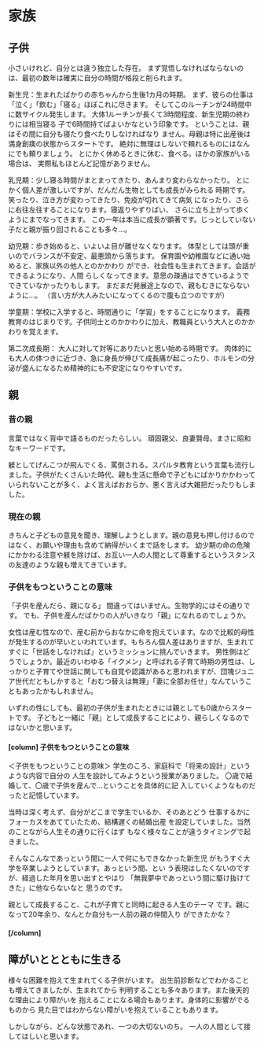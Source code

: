 # 家族

## 子供

小さいけれど、自分とは違う独立した存在。
まず覚悟しなければならないのは、最初の数年は確実に自分の時間が格段と削られます。


新生児：生まれたばかりの赤ちゃんから生後1カ月の時期。
まず、彼らの仕事は「泣く」「飲む」「寝る」ほぼこれに尽きます。
そしてこのルーチンが24時間中に数サイクル発生します。
大体1ルーチンが長くて3時間程度、新生児期の終わりには相当寝る
子で6時間持てばよいかなという印象です。
ということは、親はその間に自分も寝たり食べたりしなければなり
ません。母親は特に出産後は満身創痍の状態からスタートです。
絶対に無理はしないで頼れるものにはなんにでも頼りましょう。
とにかく休めるときに休む、食べる。ほかの家族がいる場合は、
実際私もほとんど記憶がありません。

乳児期：少し寝る時間がまとまってきたり、あんまり変わらなかったり。
とにかく個人差が激しいですが、だんだん生物としても成長がみられる
時期です。笑ったり、泣き方が変わってきたり、免疫が切れてきて病気
になったり、さらに右往左往することになります。寝返りやずりばい、
さらに立ち上がって歩くようにまでなってきます。
この一年は本当に成長が顕著です。じっとしていない子だと親が振り回されることも多々…。


幼児期：歩き始めると、いよいよ目が離せなくなります。
体型としては頭が重いのでバランスが不安定、最悪頭から落ちます。
保育園や幼稚園などに通い始めると、家族以外の他人とのかかわり
ができ、社会性も生まれてきます。会話ができるようになり、人間
らしくなってきます。意思の疎通はできているようでできていなかったりもします。
まだまだ発展途上なので、親もむきにならないように…。
（言い方が大人みたいになってくるので腹も立つのですが）

学童期：学校に入学すると、時間通りに「学習」をすることになります。
義務教育のはじまりです。子供同士とのかかわりに加え、教職員という大人とのかかわりを覚えます。



第二次成長期： 大人に対して対等にありたいと思い始める時期です。
肉体的にも大人の体つきに近づき、急に身長が伸びて成長痛が起こったり、ホルモンの分泌が盛んになるため精神的にも不安定になりやすいです。

## 親

### 昔の親
言葉ではなく背中で語るものだったらしい。
頑固親父、良妻賢母。まさに昭和なキーワードです。

躾としてげんこつが飛んでくる、罵倒される。スパルタ教育という言葉も流行しました。子供がたくさんいた時代、親も生活に懸命で子どもにばかりかかわっていられないことが多く、よく言えばおおらか、悪く言えば大雑把だったりもしました。

### 現在の親
きちんと子どもの意見を聞き、理解しようとします。親の意見も押し付けるのではなく、お願いや理由も含めて納得がいくまで話をします。
幼少期の命の危険にかかわる注意や躾を除けば、お互い一人の人間として尊重するというスタンスの友達のような親も増えてきています。


### 子供をもつということの意味

「子供を産んだら、親になる」
間違ってはいません。生物学的にはその通りです。
でも、子供を産んだばかりの人がいきなり「親」になれるのでしょうか。

女性は産む性なので、産む前からおなかに命を抱えています。なので比較的母性が発生するのが早いといわれています。もちろん個人差はありますが、生まれてすぐに「世話をしなければ」というミッションに挑んでいきます。
男性側はどうでしょうか。最近のいわゆる「イクメン」と呼ばれる子育て時期の男性は、しっかりと子育てや世話に関しても自覚や認識があると思われますが、団塊ジュニア世代だともしかすると「おむつ替えは無理」「妻に全部お任せ」なんていうこともあったかもしれません。

いずれの性にしても、最初の子供が生まれたときには親としても0歳からスタートです。
子どもと一緒に「親」として成長することにより、親らしくなるのではないかと思います。

#### [column] 子供をもつということの意味
＜子供をもつということの意味＞
学生のころ、家庭科で「将来の設計」というような内容で自分の
人生を設計してみようという授業がありました。
〇歳で結婚して、〇歳で子供を産んで…ということを具体的に記
入していくようなものだったと記憶しています。

当時は深く考えず、自分がどこまで学生でいるか、そのあとどう
仕事するかにフォーカスをあてていたため、結構遅くの結婚出産
を設定していました。当然のことながら人生その通りに行くはず
もなく様々なことが違うタイミングで起きました。

そんなこんなであっという間に一人で何にもできなかった新生児
がもうすぐ大学を卒業しようとしています。あっという間、とい
う表現はしたくないのですが、経過した年月を思い出すとやはり
「無我夢中であっという間に駆け抜けてきた」に他ならないなと
思うのです。

親として成長すること、これが子育てと同時に起きる人生のテーマ
です。親になって20年余り、なんとか自分も一人前の親の仲間入り
ができたかな？
#### [/column]

## 障がいととともに生きる
様々な困難を抱えて生まれてくる子供がいます。
出生前診断などでわかることも増えてきましたが、生まれてから
判明することも多々あります。また後天的な理由により障がいを
抱えることになる場合もあります。身体的に影響がでるものから
見た目ではわからない障がいを抱えていることもあります。

しかしながら、どんな状態であれ、一つの大切ないのち。
一人の人間として接してほしいと思います。
